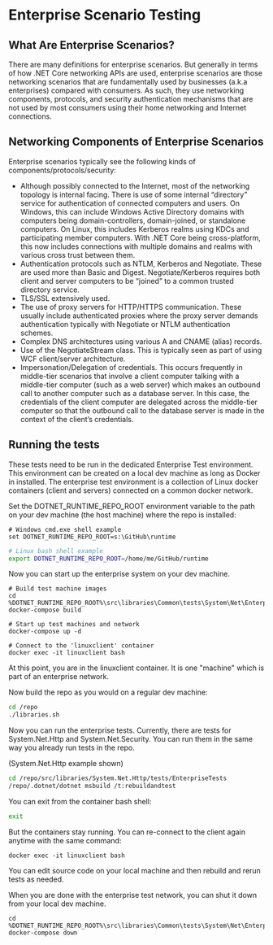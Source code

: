 # Enterprise Scenario Testing

## What Are Enterprise Scenarios?
There are many definitions for enterprise scenarios. But generally in terms of how .NET Core networking APIs are used, enterprise scenarios are those networking scenarios that are fundamentally used by businesses (a.k.a enterprises) compared with consumers. As such, they use networking components, protocols, and security authentication mechanisms that are not used by most consumers using their home networking and Internet connections. 

## Networking Components of Enterprise Scenarios
Enterprise scenarios typically see the following kinds of components/protocols/security:
* Although possibly connected to the Internet, most of the networking topology is internal facing. There is use of some internal “directory” service for authentication of connected computers and users. On Windows, this can include Windows Active Directory domains with computers being domain-controllers, domain-joined, or standalone computers. On Linux, this includes Kerberos realms using KDCs and participating member computers. With .NET Core being cross-platform, this now includes connections with multiple domains and realms with various cross trust between them.
* Authentication protocols such as NTLM, Kerberos and Negotiate. These are used more than Basic and Digest. Negotiate/Kerberos requires both client and server computers to be “joined” to a common trusted directory service.
* TLS/SSL extensively used.
* The use of proxy servers for HTTP/HTTPS communication. These usually include authenticated proxies where the proxy server demands authentication typically with Negotiate or NTLM authentication schemes.
* Complex DNS architectures using various A and CNAME (alias) records.
* Use of the NegotiateStream class. This is typically seen as part of using WCF client/server architecture.
* Impersonation/Delegation of credentials. This occurs frequently in middle-tier scenarios that involve a client computer talking with a middle-tier computer (such as a web server) which makes an outbound call to another computer such as a database server. In this case, the credentials of the client computer are delegated across the middle-tier computer so that the outbound call to the database server is made in the context of the client’s credentials.


## Running the tests
These tests need to be run in the dedicated Enterprise Test environment. This environment can be created on a local dev machine as long as Docker in installed. The enterprise test environment is a collection of Linux docker containers (client and servers) connected on a common docker network.

Set the DOTNET_RUNTIME_REPO_ROOT environment variable to the path on your dev machine (the host machine) where the repo is installed:

```
# Windows cmd.exe shell example
set DOTNET_RUNTIME_REPO_ROOT=s:\GitHub\runtime
```

```bash
# Linux bash shell example
export DOTNET_RUNTIME_REPO_ROOT=/home/me/GitHub/runtime
```

Now you can start up the enterprise system on your dev machine.

```
# Build test machine images
cd %DOTNET_RUNTIME_REPO_ROOT%\src\libraries\Common\tests\System\Net\EnterpriseTests\setup
docker-compose build

# Start up test machines and network
docker-compose up -d

# Connect to the 'linuxclient' container
docker exec -it linuxclient bash
```

At this point, you are in the linuxclient container. It is one "machine" which is part of an enterprise network.

Now build the repo as you would on a regular dev machine:

```bash
cd /repo
./libraries.sh
```

Now you can run the enterprise tests. Currently, there are tests for System.Net.Http and System.Net.Security. You can run them in the same way you already run tests in the repo.


(System.Net.Http example shown)

```bash
cd /repo/src/libraries/System.Net.Http/tests/EnterpriseTests
/repo/.dotnet/dotnet msbuild /t:rebuildandtest
```

You can exit from the container bash shell:

```bash
exit
```

But the containers stay running. You can re-connect to the client again anytime with the same command:

```
docker exec -it linuxclient bash
```

You can edit source code on your local machine and then rebuild and rerun tests as needed.

When you are done with the enterprise test network, you can shut it down from your local dev machine.

```
cd %DOTNET_RUNTIME_REPO_ROOT%\src\libraries\Common\tests\System\Net\EnterpriseTests\setup
docker-compose down
```
